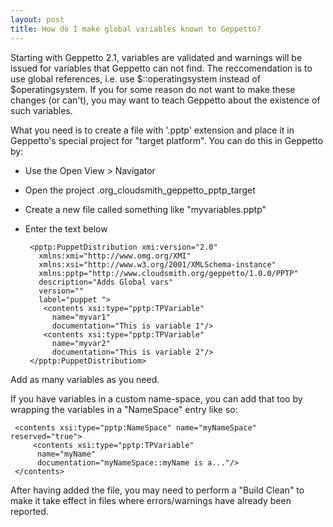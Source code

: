 ```yaml
---
layout: post
title: How do I make global variables known to Geppetto?
---
```

Starting with Geppetto 2.1, variables are validated and warnings will be issued for variables that Geppetto can not find.
The reccomendation is to use global references, i.e. use $::operatingsystem instead of $operatingsystem.
If you for some reason do not want to make these changes (or can't), you may want to teach Geppetto about the existence
of such variables.

What you need is to create a file with '.pptp' extension and place it in Geppetto's special project for "target platform".
You can do this in Geppetto by:

* Use the Open View > Navigator
* Open the project .org_cloudsmith_geppetto_pptp_target
* Create a new file called something like "myvariables.pptp"
* Enter the text below

     <?xml version="1.0" encoding="ASCII"?>
       <pptp:PuppetDistribution xmi:version="2.0"
         xmlns:xmi="http://www.omg.org/XMI"
         xmlns:xsi="http://www.w3.org/2001/XMLSchema-instance"
         xmlns:pptp="http://www.cloudsmith.org/geppetto/1.0.0/PPTP"
         description="Adds Global vars"
         version=""
         label="puppet ">
          <contents xsi:type="pptp:TPVariable"
            name="myvar1"
            documentation="This is variable 1"/>
          <contents xsi:type="pptp:TPVariable"
            name="myvar2"
            documentation="This is variable 2"/>
       </pptp:PuppetDistributiom>

Add as many variables as you need.

If you have variables in a custom name-space, you can add that too by wrapping the variables in a "NameSpace" entry like so:

     <contents xsi:type="pptp:NameSpace" name="myNameSpace" reserved="true">
         <contents xsi:type="pptp:TPVariable"
          name="myName"
          documentation="myNameSpace::myName is a..."/>
     </contents>

After having added the file, you may need to perform a "Build Clean" to make it take effect in files where errors/warnings have already been reported.

